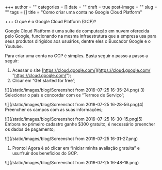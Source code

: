 +++
author = ""
categories = []
date = ""
draft = true
post-image = ""
slug = ""
tags = []
title = "Como criar uma conta no Google Cloud Platform"

+++
O que é o Google Cloud Platform (GCP)?

Google Cloud Platform é uma suíte de computação em nuvem oferecida pelo Google, funcionando na mesma infraestrutura que a empresa usa para seus produtos dirigidos aos usuários, dentre eles o Buscador Google e o Youtube.

Para criar uma conta no GCP é simples. Basta seguir o passo a passo a seguir:

1. Acessar o site [https://cloud.google.com/](https://cloud.google.com/ "https://cloud.google.com/");
2. Clicar em “Get started for free”;

![](/static/images/blog/Screenshot from 2019-07-25 16-35-24.png) 3) Selecionar o país e concordar com os “Termos de Serviço”;

![](/static/images/blog/Screenshot from 2019-07-25 16-28-56.png)4) Preencher os campos com as suas informações;

![](/static/images/blog/Screenshot from 2019-07-25 16-30-15.png)5) Embora no primeiro cadastro ganhe $300 gratuito, é necessário preencher os dados de pagamento;

![](/static/images/blog/Screenshot from 2019-07-25 16-31-27.png)

1. Pronto! Agora é só clicar em “Iniciar minha avaliação gratuita” e usurfruir dos benefícios do GCP.

![](/static/images/blog/Screenshot from 2019-07-25 16-48-18.png)